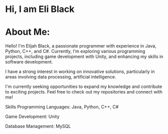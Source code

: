 # Hi, I am Eli Black 

#  About Me:

Hello! I'm Elijah Black, a passionate programmer with experience in Java, Python, C++, and C#. Currently, I'm exploring various programming projects, including game development with Unity, and enhancing my skills in software development.

I have a strong interest in working on innovative solutions, particularly in areas involving data processing, artificial intelligence.

I'm currently seeking opportunities to expand my knowledge and contribute to exciting projects. Feel free to check out my repositories and connect with me!

Skills
Programming Languages: Java, Python, C++, C#

Game Development: Unity

Database Management: MySQL

#
